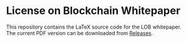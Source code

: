 # License on Blockchain Whitepaper

This repository contains the LaTeX source code for the LOB whitepaper. The current PDF version can be downloaded from [Releases](https://github.com/licence-on-blockchain/whitepaper/releases).